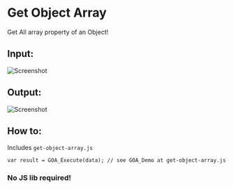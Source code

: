 # Get Object Array
Get All array property of an Object!

## Input:
![Screenshot](https://i.imgur.com/qipk0Gg.png)

## Output:
![Screenshot](https://i.imgur.com/znyq0EM.png)

## How to:
Includes `get-object-array.js`

`
  var result = GOA_Execute(data);
  // see GOA_Demo at get-object-array.js
`

### No JS lib required!
